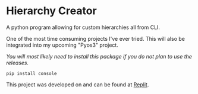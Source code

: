 # Hierarchy Creator
A python program allowing for custom hierarchies all from CLI.

One of the most time consuming projects I've ever tried.
This will also be integrated into my upcoming "Pyos3" project.

<i>You will most likely need to install this package if you do not plan to use the releases.</i>

<code>pip install console</code>

This project was developed on and can be found at <a href="https://replit.com/@bobbypac/Hierarchy-Creator" target="_blank">Replit</a>.
